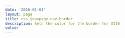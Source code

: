 ```yaml
---
date: '2016-01-01'
layout: page
title: css.$navpage-nav-border
description: Sets the color for the border for UI16
value:  
---
```

